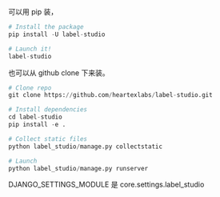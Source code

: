 
可以用 pip 装，

```python 
# Install the package
pip install -U label-studio

# Launch it!
label-studio
```


也可以从 github clone 下来装。   

```python
# Clone repo
git clone https://github.com/heartexlabs/label-studio.git  

# Install dependencies
cd label-studio
pip install -e .

# Collect static files
python label_studio/manage.py collectstatic

# Launch
python label_studio/manage.py runserver
```

DJANGO_SETTINGS_MODULE 是 core.settings.label_studio    

